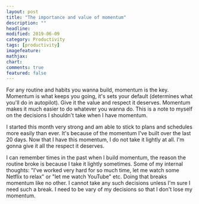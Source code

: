 ```yaml
---
layout: post
title: "The importance and value of momentum"
description: ""
headline: 
modified: 2019-06-09
category: Productivity
tags: [productivity]
imagefeature: 
mathjax: 
chart: 
comments: true
featured: false
---
```


For any routine and habits you wanna build, momentum is the key. Momentum is what keeps you going, it's sets your default (determines what you'll do in autopilot). Give it the value and respect it deserves. Momentum makes it much easier to do whatever you wanna do. This is a note to myself on the decisions I shouldn't take when I have momentum.

I started this month very strong and am able to stick to plans and schedules more easily than ever. It's because of the momentum I've built over the last 20 days. Now that I have this momentum, I do not take it lightly at all. I'm gonna give it all the respect it deserves. 

I can remember times in the past when I build momentum, the reason the routine broke is because I take it lightly sometimes. Some of my internal thoughts: "I've worked very hard for so much time, let me watch some Netflix to relax" or "let me watch YouTube" etc. Doing that breaks momentum like no other. I cannot take any such decisions unless I'm sure I need such a break. I need to be vary of my decisions so that I don't lose my momentum. 